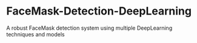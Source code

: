 # FaceMask-Detection-DeepLearning
 A robust FaceMask detection system using multiple DeepLearning techniques and models
